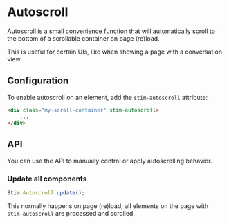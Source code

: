 # Autoscroll
Autoscroll is a small convenience function that will automatically scroll to the bottom of a scrollable container on page (re)load.

This is useful for certain UIs, like when showing a page with a conversation view.

## Configuration
To enable autoscroll on an element, add the `stim-autoscroll` attribute:

```html
<div class="my-scroll-container" stim-autoscroll>
    ...
</div>
```

## API
You can use the API to manually control or apply autoscrolling behavior.

### Update all components
```javascript
Stim.Autoscroll.update();
```
This normally happens on page (re)load; all elements on the page with `stim-autoscroll` are processed and scrolled.

